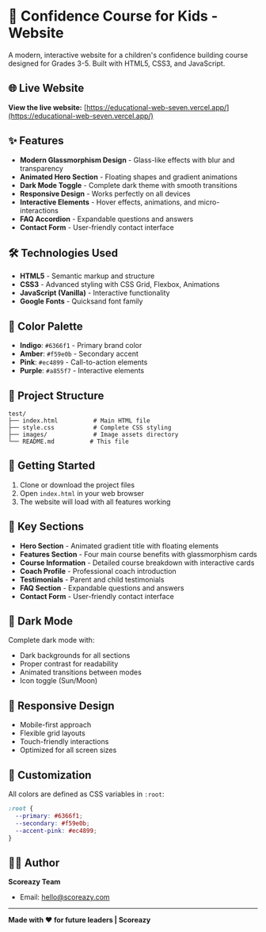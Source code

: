 # 🌟 Confidence Course for Kids - Website

A modern, interactive website for a children's confidence building course designed for Grades 3-5. Built with HTML5, CSS3, and JavaScript.

## 🌐 Live Website

**View the live website:** [https://educational-web-seven.vercel.app/](https://educational-web-seven.vercel.app/)

## ✨ Features

- **Modern Glassmorphism Design** - Glass-like effects with blur and transparency
- **Animated Hero Section** - Floating shapes and gradient animations
- **Dark Mode Toggle** - Complete dark theme with smooth transitions
- **Responsive Design** - Works perfectly on all devices
- **Interactive Elements** - Hover effects, animations, and micro-interactions
- **FAQ Accordion** - Expandable questions and answers
- **Contact Form** - User-friendly contact interface

## 🛠️ Technologies Used

- **HTML5** - Semantic markup and structure
- **CSS3** - Advanced styling with CSS Grid, Flexbox, Animations
- **JavaScript (Vanilla)** - Interactive functionality
- **Google Fonts** - Quicksand font family

## 🎨 Color Palette

- **Indigo**: `#6366f1` - Primary brand color
- **Amber**: `#f59e0b` - Secondary accent
- **Pink**: `#ec4899` - Call-to-action elements
- **Purple**: `#a855f7` - Interactive elements

## 📁 Project Structure

```
test/
├── index.html          # Main HTML file
├── style.css           # Complete CSS styling
├── images/             # Image assets directory
└── README.md          # This file
```

## 🚀 Getting Started

1. Clone or download the project files
2. Open `index.html` in your web browser
3. The website will load with all features working

## 🎯 Key Sections

- **Hero Section** - Animated gradient title with floating elements
- **Features Section** - Four main course benefits with glassmorphism cards
- **Course Information** - Detailed course breakdown with interactive cards
- **Coach Profile** - Professional coach introduction
- **Testimonials** - Parent and child testimonials
- **FAQ Section** - Expandable questions and answers
- **Contact Form** - User-friendly contact interface

## 🌙 Dark Mode

Complete dark mode with:
- Dark backgrounds for all sections
- Proper contrast for readability
- Animated transitions between modes
- Icon toggle (Sun/Moon)

## 📱 Responsive Design

- Mobile-first approach
- Flexible grid layouts
- Touch-friendly interactions
- Optimized for all screen sizes

## 🔧 Customization

All colors are defined as CSS variables in `:root`:
```css
:root {
  --primary: #6366f1;
  --secondary: #f59e0b;
  --accent-pink: #ec4899;
}
```

## 👨‍💻 Author

**Scoreazy Team**
- Email: hello@scoreazy.com

---

**Made with ❤️ for future leaders | Scoreazy**
